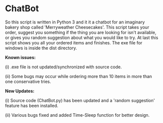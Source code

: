 # ChatBot
So this script is written in Python 3 and it it a chatbot for an imaginary bakery shop called 'Merryweather Cheesecakes'.
This script takes your order, suggest you something if the thing you are looking for isn't available, or gives you random suggestion about what you would like to try.
At last this script shows you all your ordered items and finishes.
The exe file for windows is inside the dist directory.

**Known issues:**

(i) .exe file is not updated/synchronized with source code.

(ii) Some bugs may occur while ordering more than 10 items in more than one conservative tries.

**New Updates:**

(i) Source code (ChatBot.py) has been updated and a 'random suggestion' feature has been installed.

(ii) Various bugs fixed and added Time-Sleep function for better design. 
